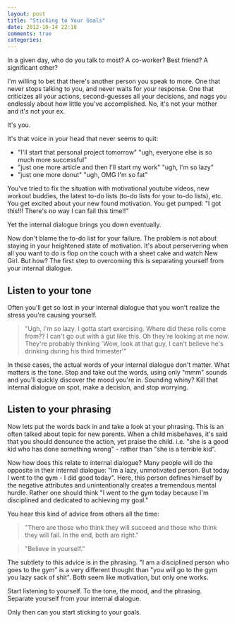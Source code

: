 ```yaml
---
layout: post
title: "Sticking to Your Goals"
date: 2012-10-14 22:18
comments: true
categories: 
---
```


In a given day, who do you talk to most? A co-worker? Best friend? A significant other?

I'm willing to bet that there's another person you speak to more. One that never stops talking to you, and never waits for your response. One that criticizes all your actions, second-guesses all your decisions, and nags you endlessly about how little you've accomplished. No, it's not your mother and it's not your ex. 

It's you. 

It's that voice in your head that never seems to quit: 
- "I'll start that personal project tomorrow"
"ugh, everyone else is so much more successful"
- "just one more article and then I'll start my work"
"ugh, I'm so lazy"
- "just one more donut" 
  "ugh, OMG I'm so fat"

You've tried to fix the situation with motivational youtube videos, new workout buddies, the latest to-do lists (to-do lists for your to-do lists), etc. You get excited about your new found motivation. You get pumped: "I got this!!! There's no way I can fail this time!!"

Yet the internal dialogue brings you down eventually.

Now don't blame the to-do list for your failure. The problem is not about staying in your heightened state of motivation. It's about perservering when all you want to do is flop on the couch with a sheet cake and watch New Girl. But how? The first step to overcoming this is separating yourself from your internal dialogue. 

<h2>Listen to your tone</h2>
Often you'll get so lost in your internal dialogue that you won't realize the stress you're causing yourself.

<blockquote>"Ugh, I'm so lazy. I gotta start exercising. Where did these rolls come from?? I can't go out with a gut like this. Oh they're looking at me now. They're probably thinking 'Wow, look at that guy, I can't believe he's drinking during his third trimester'"</blockquote>

In these cases, the actual words of your internal dialogue don't matter. What matters is the tone. Stop and take out the words, using only "mmm" sounds and you'll quickly discover the mood you're in. Sounding whiny? Kill that internal dialogue on spot, make a decision, and stop worrying. 

<h2>Listen to your phrasing</h2>
Now lets put the words back in and take a look at your phrasing. This is an often talked about topic for new parents. When a child misbehaves, it's said that you should denounce the action, yet praise the child. i.e. "she is a good kid who has done something wrong" - rather than "she is a terrible kid".

Now how does this relate to internal dialogue? Many people will do the opposite in their internal dialogue: "Im a lazy, unmotivated person. But today I went to the gym - I did good today". Here, this person defines himself by the negative attributes and unintentionally creates a tremendous mental hurdle. Rather one should think "I went to the gym today because I'm disciplined and dedicated to achieving my goal."

You hear this kind of advice from others all the time: 

<blockquote>"There are those who think they will succeed and those who think they will fail. In the end, both are right."</blockquote>
<blockquote>"Believe in yourself."</blockquote> 

The subtlety to this advice is in the phrasing. "I am a disciplined person who goes to the gym" is a very different thought than "you will go to the gym you lazy sack of shit". Both seem like motivation, but only one works.

Start listening to yourself. To the tone, the mood, and the phrasing. Separate yourself from your internal dialogue.

Only then can you start sticking to your goals.

